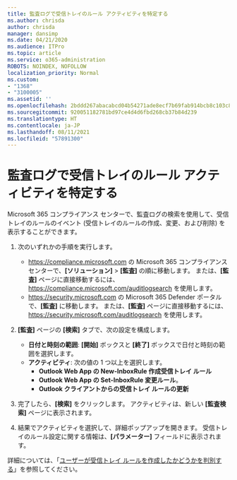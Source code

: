 ```yaml
---
title: 監査ログで受信トレイのルール アクティビティを特定する
ms.author: chrisda
author: chrisda
manager: dansimp
ms.date: 04/21/2020
ms.audience: ITPro
ms.topic: article
ms.service: o365-administration
ROBOTS: NOINDEX, NOFOLLOW
localization_priority: Normal
ms.custom:
- "1368"
- "3100005"
ms.assetid: ''
ms.openlocfilehash: 2bddd267abacabcd04b54271ade8ecf7b69fab914bcb8c103c806c31a388d2f5
ms.sourcegitcommit: 920051182781bd97ce4d4d6fbd268cb37b84d239
ms.translationtype: HT
ms.contentlocale: ja-JP
ms.lasthandoff: 08/11/2021
ms.locfileid: "57891300"
---
```

# <a name="identify-inbox-rule-activity-in-audit-logs"></a>監査ログで受信トレイのルール アクティビティを特定する

Microsoft 365 コンプライアンス センターで、監査ログの検索を使用して、受信トレイのルールのイベント (受信トレイのルールの作成、変更、および削除) を表示することができます。

1. 次のいずれかの手順を実行します。
   - <https://compliance.microsoft.com> の Microsoft 365 コンプライアンス センターで、**[ソリューション]** \> **[監査]** の順に移動します。 または、**[監査]** ページに直接移動するには、<https://compliance.microsoft.com/auditlogsearch> を使用します。
   - <https://security.microsoft.com> の Microsoft 365 Defender ポータルで、**[監査]** に移動します。 または、**[監査]** ページに直接移動するには、<https://security.microsoft.com/auditlogsearch> を使用します。

2. **[監査]** ページの **[検索]** タブで、次の設定を構成します。
   - **日付と時刻の範囲**: **[開始]** ボックスと **[終了]** ボックスで日付と時刻の範囲を選択します。
   - **アクティビティ**: 次の値の 1 つ以上を選択します。
     - **Outlook Web App の New-InboxRule 作成受信トレイ ルール**
     - **Outlook Web App の Set-InboxRule 変更ルール**。
     - **Outlook クライアントからの受信トレイ ルールの更新**

3. 完了したら、**[検索]** をクリックします。 アクティビティは、新しい **[監査検索]** ページに表示されます。

4. 結果でアクティビティを選択して、詳細ポップアップを開きます。 受信トレイのルール設定に関する情報は、**[パラメーター]** フィールドに表示されます。

詳細については、「[ユーザーが受信トレイ ルールを作成したかどうかを判別する](https://docs.microsoft.com/microsoft-365/compliance/auditing-troubleshooting-scenarios#determine-if-a-user-created-an-inbox-rule)」を参照してください。
